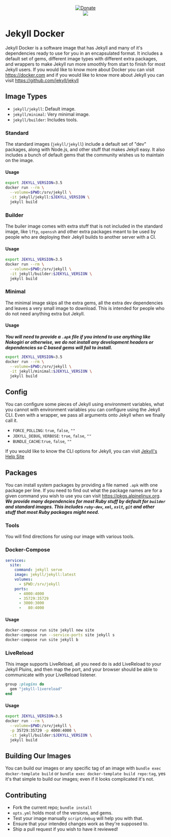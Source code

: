 <p align=center>
  <a href=https://goo.gl/BhrgjW>
    <img src=https://envygeeks.io/badges/paypal-large_1.png alt=Donate>
  </a>
  <br>
  <a href=https://travis-ci.org/jekyll/docker>
    <img src="https://travis-ci.org/jekyll/docker.svg?branch=master">
  </a>
</div>

# Jekyll Docker

Jekyll Docker is a software image that has Jekyll and many of it's dependencies ready to use for you in an encapsulated format.  It includes a default set of gems, different image types with different extra packages, and wrappers to make Jekyll run more smoothly from start to finish for most Jekyll users. If you would like to know more about Docker you can visit https://docker.com and if you would like to know more about Jekyll you can visit https://github.com/jekyll/jekyll

## Image Types

* `jekyll/jekyll`: Default image.
* `jekyll/minimal`: Very minimal image.
* `jekyll/builder`: Includes tools.

### Standard

The standard images (`jekyll/jekyll`) include a default set of "dev" packages, along with Node.js, and other stuff that makes Jekyll easy.  It also includes a bunch of default gems that the community wishes us to maintain on the image.

#### Usage

```sh
export JEKYLL_VERSION=3.5
docker run --rm \
  --volume=$PWD:/srv/jekyll \
  -it jekyll/jekyll:$JEKYLL_VERSION \
  jekyll build
```

### Builder

The builer image comes with extra stuff that is not included in the standard image, like `lftp`, `openssh` and other extra packages meant to be used by people who are deploying their Jekyll builds to another server with a CI.

#### Usage

```sh
export JEKYLL_VERSION=3.5
docker run --rm \
  --volume=$PWD:/srv/jekyll \
  -it jekyll/builder:$JEKYLL_VERSION \
  jekyll build
```

### Minimal

The minimal image skips all the extra gems, all the extra dev dependencies and leaves a very small image to download.  This is intended for people who do not need anything extra but Jekyll.

#### Usage

***You will need to provide a `.apk` file if you intend to use anything like Nokogiri or otherwise, we do not install any development headers or dependencies so C based gems will fail to install.***

```sh
export JEKYLL_VERSION=3.5
docker run --rm \
  --volume=$PWD:/srv/jekyll \
  -it jekyll/minimal:$JEKYLL_VERSION \
  jekyll build
```

## Config

You can configure some pieces of Jekyll using environment variables, what you cannot with environment variables you can configure using the Jekyll CLI.  Even with a wrapper, we pass all arguments onto Jekyll when we finally call it.

* `FORCE_POLLING`: `true`, `false`, `""`
* `JEKYLL_DEBUG`, `VERBOSE`: `true`, `false`, `""`
* `BUNDLE_CACHE`:`true`, `false`, `""`

If you would like to know the CLI options for Jekyll, you can visit [Jekyll's Help Site][2]

## Packages

You can install system packages by providing a file named `.apk` with one package per line.  If you need to find out what the package names are for a given command you wish to use you can visit https://pkgs.alpinelinux.org. ***We provide many dependencies for most Ruby stuff by default for `builder` and standard images.  This includes `ruby-dev`, `xml`, `xslt`, `git` and other stuff that most Ruby packages might need.***

### Tools

You will find directions for using our image with various tools.

### Docker-Compose
```yml
services:
  site:
    command: jekyll serve
    image: jekyll/jekyll:latest
    volumes:
      - $PWD:/srv/jekyll
    ports:
      - 4000:4000
      - 35729:35729
      - 3000:3000
      -   80:4000
```

#### Usage

```sh
docker-compose run site jekyll new site
docker-compose run --service-ports site jekyll s
docker-compose run site jekyll b
```

### LiveReload

This image supports LiveReload, all you need do is add LiveReload to your Jekyll Pluins, and then map the port, and your browser should be able to communicate with your LiveReload listener.

```rb
group :plugins do
  gem "jekyll-livereload"
end
```

#### Usage

```sh
export JEKYLL_VERSION=3.5
docker run --rm \
  --volume=$PWD:/srv/jekyll \
  -p 35729:35729 -p 4000:4000 \
  -it jekyll/builder:$JEKYLL_VERSION \
  jekyll build
```

## Building Our Images

You can build our images or any specific tag of an image with `bundle exec docker-template build` or `bundle exec docker-template build repo:tag`, yes it's that simple to build our images; even if it looks complicated it's not.

## Contributing

* Fork the current repo; `bundle install`
* `opts.yml` holds most of the versions, and gems.
* Test your image manually `script/debug` will help you with that.
* Ensure that your intended changes work as they're supposed to.
* Ship a pull request if you wish to have it reviewed!

[1]: https://travis-ci.org/jekyll/docker
[2]: http://jekyllrb.com/docs/configuration/#build-command-options
